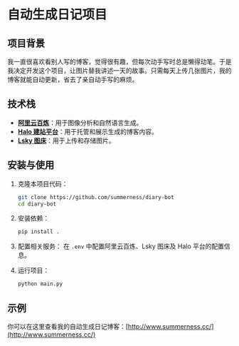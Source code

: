 # 自动生成日记项目

## 项目背景
我一直很喜欢看别人写的博客，觉得很有趣，但每次动手写时总是懒得动笔。于是我决定开发这个项目，让图片替我讲述一天的故事。只需每天上传几张图片，我的博客就能自动更新，省去了亲自动手写的麻烦。



## 技术栈
- **[阿里云百炼](https://bailian.aliyun.com/)**：用于图像分析和自然语言生成。
- **[Halo 建站平台](https://www.halo.run/)**：用于托管和展示生成的博客内容。
- **[Lsky 图床](https://github.com/lsky-org/lsky-pro)**：用于上传和存储图片。

## 安装与使用
1. 克隆本项目代码：
    ```bash
    git clone https://github.com/summerness/diary-bot
    cd diary-bot
    ```

2. 安装依赖：
    ```bash
    pip install .
    ```

3. 配置相关服务：
    在 `.env` 中配置阿里云百炼、Lsky 图床及 Halo 平台的配置信息。

4. 运行项目：
    ```bash
    python main.py
    ```

## 示例

你可以在这里查看我的自动生成日记博客：[http://www.summerness.cc/](http://www.summerness.cc/)


